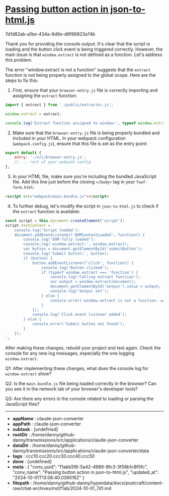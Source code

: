 # [Passing button action in json-to-html.js](https://claude.ai/chat/f1abb5f6-5a42-4989-8fc3-3f58b1c8f0fc)

7d1d82ab-a1be-434a-8d9e-d6f96823a74b

 Thank you for providing the console output. It's clear that the script is loading and the button click event is being triggered correctly. However, the main issue is that `window.extract` is not defined as a function. Let's address this problem.

The error "window.extract is not a function" suggests that the `extract` function is not being properly assigned to the global scope. Here are the steps to fix this:

1. First, ensure that your `browser-entry.js` file is correctly importing and assigning the `extract` function:

```javascript
import { extract } from './public/extractor.js';

window.extract = extract;

console.log('Extract function assigned to window:', typeof window.extract);
```

2. Make sure that the `browser-entry.js` file is being properly bundled and included in your HTML. In your webpack configuration (`webpack.config.js`), ensure that this file is set as the entry point:

```javascript
export default {
    entry: './src/browser-entry.js',
    // ... rest of your webpack config
};
```

3. In your HTML file, make sure you're including the bundled JavaScript file. Add this line just before the closing `</body>` tag in your `foaf-form.html`:

```html
<script src="webpack/main.bundle.js"></script>
```

4. To further debug, let's modify the script in `json-to-html.js` to check if the `extract` function is available:

```javascript
const script = this.document.createElement('script');
script.textContent = `
    console.log('Script loaded');
    document.addEventListener('DOMContentLoaded', function() {
        console.log('DOM fully loaded');
        console.log('window.extract:', window.extract);
        var button = document.getElementById('submitButton');
        console.log('Submit button:', button);
        if (button) {
            button.addEventListener('click', function() {
                console.log('Button clicked');
                if (typeof window.extract === 'function') {
                    console.log('Calling extract function');
                    var output = window.extract(document);
                    document.getElementById('output').value = output;
                    console.log('Output set');
                } else {
                    console.error('window.extract is not a function. window.extract:', window.extract);
                }
            });
            console.log('Click event listener added');
        } else {
            console.error('Submit button not found');
        }
    });
`;
```

After making these changes, rebuild your project and test again. Check the console for any new log messages, especially the one logging `window.extract`.

Q1: After implementing these changes, what does the console log for `window.extract` show?

Q2: Is the `main.bundle.js` file being loaded correctly in the browser? Can you see it in the network tab of your browser's developer tools?

Q3: Are there any errors in the console related to loading or parsing the JavaScript files?

---

* **appName** : claude-json-converter
* **appPath** : claude-json-converter
* **subtask** : [undefined]
* **rootDir** : /home/danny/github-danny/transmissions/src/applications/claude-json-converter
* **dataDir** : /home/danny/github-danny/transmissions/src/applications/claude-json-converter/data
* **tags** : ccc10.ccc20.ccc30.ccc40.ccc50
* **done** : [undefined]
* **meta** : {
  "conv_uuid": "f1abb5f6-5a42-4989-8fc3-3f58b1c8f0fc",
  "conv_name": "Passing button action in json-to-html.js",
  "updated_at": "2024-10-01T13:06:40.039016Z"
}
* **filepath** : /home/danny/github-danny/hyperdata/docs/postcraft/content-raw/chat-archives/md/f1ab/2024-10-01_7d1.md